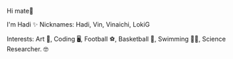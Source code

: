 Hi mate👋

I'm Hadi
✨ Nicknames: Hadi, Vin, Vinaichi, LokiG

Interests: Art 🎨, Coding 🖥️, Football ⚽, Basketball 🏀, Swimming 🏊‍♂️, Science Researcher. 🤓
